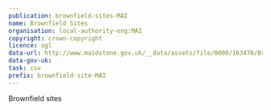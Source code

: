 ```yaml
---
publication: brownfield-sites-MAI
name: Brownfield Sites
organisation: local-authority-eng:MAI
copyright: crown-copyright
licence: ogl
data-url: http://www.maidstone.gov.uk/__data/assets/file/0009/163476/Brownfield-Land-Register-Part-1-2017.csv
data-gov-uk: 
task: csv
prefix: brownfield-site-MAI
---
```


Brownfield sites


